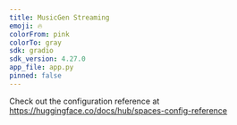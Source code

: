 ```yaml
---
title: MusicGen Streaming
emoji: 🔥
colorFrom: pink
colorTo: gray
sdk: gradio
sdk_version: 4.27.0
app_file: app.py
pinned: false
---
```


Check out the configuration reference at https://huggingface.co/docs/hub/spaces-config-reference
